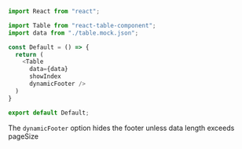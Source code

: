 ```js
import React from "react";

import Table from "react-table-component";
import data from "./table.mock.json";

const Default = () => {
  return (
    <Table
      data={data}
      showIndex
      dynamicFooter />
  )
}

export default Default;
```

The `dynamicFooter` option hides the footer unless data length exceeds pageSize
